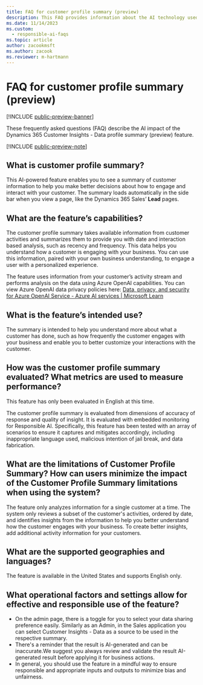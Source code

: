 ```yaml
---
title: FAQ for customer profile summary (preview)
description: This FAQ provides information about the AI technology used in the customer profile summary (preview). It provides key considerations and details about how AI is used, how it was tested and evaluated, and any specific limitations.
ms.date: 11/14/2023
ms.custom: 
  - responsible-ai-faqs
ms.topic: article
author: zacookmsft
ms.author: zacook
ms.reviewer: m-hartmann
---
```


# FAQ for customer profile summary (preview)

[!INCLUDE [public-preview-banner](includes/public-preview-banner.md)]

These frequently asked questions (FAQ) describe the AI impact of the Dynamics 365 Customer Insights - Data profile summary (preview) feature.

[!INCLUDE [public-preview-note](includes/public-preview-note.md)]

## What is customer profile summary?

This AI-powered feature enables you to see a summary of customer information to help you make better decisions about how to engage and interact with your customer. The summary loads automatically in the side bar when you view a page, like the Dynamics 365 Sales’ **Lead** pages.

## What are the feature’s capabilities?

The customer profile summary takes available information from customer activities and summarizes them to provide you with date and interaction based analysis, such as recency and frequency. This data helps you understand how a customer is engaging with your business. You can use this information, paired with your own business understanding, to engage a user with a personalized experience.

The feature uses information from your customer’s activity stream and performs analysis on the data using Azure OpenAI capabilities. You can view Azure OpenAI data privacy policies here: [Data, privacy, and security for Azure OpenAI Service - Azure AI services | Microsoft Learn](/legal/cognitive-services/openai/data-privacy)

## What is the feature’s intended use?

The summary is intended to help you understand more about what a customer has done, such as how frequently the customer engages with your business and enable you to better customize your interactions with the customer.

## How was the customer profile summary evaluated? What metrics are used to measure performance?

This feature has only been evaluated in English at this time.

The customer profile summary is evaluated from dimensions of accuracy of response and quality of insight. It is evaluated with embedded monitoring for Responsible AI. Specifically, this feature has been tested with an array of scenarios to ensure it captures and mitigates accordingly, including inappropriate language used, malicious intention of jail break, and data fabrication.

## What are the limitations of Customer Profile Summary? How can users minimize the impact of the Customer Profile Summary limitations when using the system?

The feature only analyzes information for a single customer at a time. The system only reviews a subset of the customer's activities, ordered by date, and identifies insights from the information to help you better understand how the customer engages with your business. To create better insights, add additional activity information for your customers.

## What are the supported geographies and languages?

The feature is available in the United States and supports English only.

## What operational factors and settings allow for effective and responsible use of the feature?

<!--- What admin page? Opt-in consent is provided through the Settings page and managed by admins of Customer Insights - Data?? --->
- On the admin page, there is a toggle for you to select your data sharing preference easily. Similarly as an Admin, in the Sales application you can select Customer Insights - Data as a source to be used in the respective summary.
- There's a reminder that the result is AI-generated and can be inaccurate.We suggest you always review and validate the result AI-generated result before applying it for business actions.
- In general, you should use the feature in a mindful way to ensure responsible and appropriate inputs and outputs to minimize bias and unfairness.
